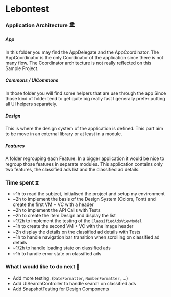 # Lebontest

### Application Architecture 🏛

##### App

In this folder you may find the AppDelegate and the AppCoordinator.
The AppCoordinator is the only Coordinator of the application since there is not many flow.
The Coordinator architecture is not really reflected on this Sample Project.

##### Commons / UICommons

In those folder you will find some helpers that are use through the app
Since those kind of folder tend to get quite big really fast I generally prefer putting all UI helpers separately.

##### Design

This is where the design system of the application is defined.
This part aim to be move in an external library or at least in a module.

##### Features

A folder regrouping each Feature. In a bigger application it would be nice to regroup those features in separate modules.
This application contains only two features, the classified ads list and the classified ad details.

### Time spent ⧗

- ~1h to read the subject, initialised the project and setup my environment
- ~2h to implement the basis of the Design System (Colors, Font) and create the first VM + VC with a header
- ~2h to implement the API Calls with Tests
- ~2h to create the item Design and display the list
- ~1/2h to implement the testing of the `ClassifiedAdsViewModel`
- ~1h to create the second VM + VC with the image header
- ~2h display the details on the classified ad details with Tests
- ~1h to handle navigation bar transition when scrolling on classified ad details
- ~1/2h to handle loading state on classified ads
- ~1h to handle error state on classified ads

### What I would like to do next 🤔

- Add more testing. (`DateFormatter`, `NumberFormatter`, ...)
- Add UISearchController to handle search on classified ads
- Add SnapshotTesting for Design Components
